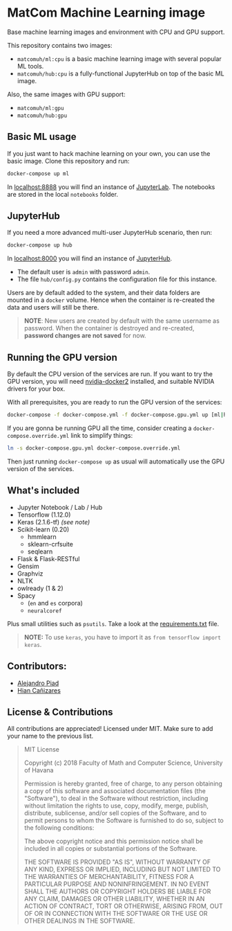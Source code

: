# MatCom Machine Learning image

Base machine learning images and environment with CPU and GPU support.

This repository contains two images:
* `matcomuh/ml:cpu` is a basic machine learning image with several popular ML tools.
* `matcomuh/hub:cpu` is a fully-functional JupyterHub on top of the basic ML image.

Also, the same images with GPU support:
* `matcomuh/ml:gpu`
* `matcomuh/hub:gpu`

## Basic ML usage

If you just want to hack machine learning on your own, you can use the basic image.
Clone this repository and run:

```bash
docker-compose up ml
```

In [localhost:8888](http://localhost:8888) you will find an instance of [JupyterLab](https://github.com/jupyterlab/jupyterlab).
The notebooks are stored in the local `notebooks` folder.

## JupyterHub

If you need a more advanced multi-user JupyterHub scenario, then run:

```bash
docker-compose up hub
```

In [localhost:8000](http://localhost:8000) you will find an instance of [JupyterHub](https://github.com/jupyterhub/jupyterhub).
* The default user is `admin` with password `admin`.
* The file `hub/config.py` contains the configuration file for this instance.

Users are by default added to the system, and their data folders are mounted in a `docker` volume.
Hence when the container is re-created the data and users will still be there.

> **NOTE**: New users are created by default with the same username as password. When the container is destroyed and re-created, **password changes are not saved** for now.

## Running the GPU version

By default the CPU version of the services are run. If you want to try the GPU version, you will need [nvidia-docker2](https://github.com/NVIDIA/nvidia-docker) installed, and suitable NVIDIA drivers for your box.

With all prerequisites, you are ready to run the GPU version of the services:

```bash
docker-compose -f docker-compose.yml -f docker-compose.gpu.yml up [ml|hub]
```

If you are gonna be running GPU all the time, consider creating a `docker-compose.override.yml` link to simplify things:

```bash
ln -s docker-compose.gpu.yml docker-compose.override.yml
```

Then just running `docker-compose up` as usual will automatically use the GPU version of the services.

## What's included

* Jupyter Notebook / Lab / Hub
* Tensorflow (1.12.0)
* Keras (2.1.6-tf) _(see note)_
* Scikit-learn (0.20)
  * hmmlearn
  * sklearn-crfsuite
  * seqlearn
* Flask & Flask-RESTful
* Gensim
* Graphviz
* NLTK
* owlready (1 & 2)
* Spacy
  * (`en` and `es` corpora)
  * `neuralcoref`

Plus small utilities such as `psutils`. Take a look at the [requirements.txt](requirements.txt) file.

> **NOTE:** To use `keras`, you have to import it as `from tensorflow import keras`.

## Contributors:

* [Alejandro Piad](https://github.com/apiad)
* [Hian Cañizares](https://github.com/hiancdtrsnm)

## License & Contributions

All contributions are appreciated! Licensed under MIT.
Make sure to add your name to the previous list.

> MIT License
>
> Copyright (c) 2018 Faculty of Math and Computer Science, University of Havana
>
> Permission is hereby granted, free of charge, to any person obtaining a copy
> of this software and associated documentation files (the "Software"), to deal
> in the Software without restriction, including without limitation the rights
> to use, copy, modify, merge, publish, distribute, sublicense, and/or sell
> copies of the Software, and to permit persons to whom the Software is
> furnished to do so, subject to the following conditions:
>
> The above copyright notice and this permission notice shall be included in all
> copies or substantial portions of the Software.
>
> THE SOFTWARE IS PROVIDED "AS IS", WITHOUT WARRANTY OF ANY KIND, EXPRESS OR
> IMPLIED, INCLUDING BUT NOT LIMITED TO THE WARRANTIES OF MERCHANTABILITY,
> FITNESS FOR A PARTICULAR PURPOSE AND NONINFRINGEMENT. IN NO EVENT SHALL THE
> AUTHORS OR COPYRIGHT HOLDERS BE LIABLE FOR ANY CLAIM, DAMAGES OR OTHER
> LIABILITY, WHETHER IN AN ACTION OF CONTRACT, TORT OR OTHERWISE, ARISING FROM,
> OUT OF OR IN CONNECTION WITH THE SOFTWARE OR THE USE OR OTHER DEALINGS IN THE
> SOFTWARE.
